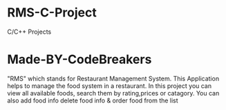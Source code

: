 # RMS-C-Project
C/C++ Projects
# Made-BY-CodeBreakers
"RMS" which stands for Restaurant Management System.
This Application helps to manage the food system in a restaurant. 
In this project you can view all available foods, search them by rating,prices or catagory.
You can also add food info delete food info & order food from the list
